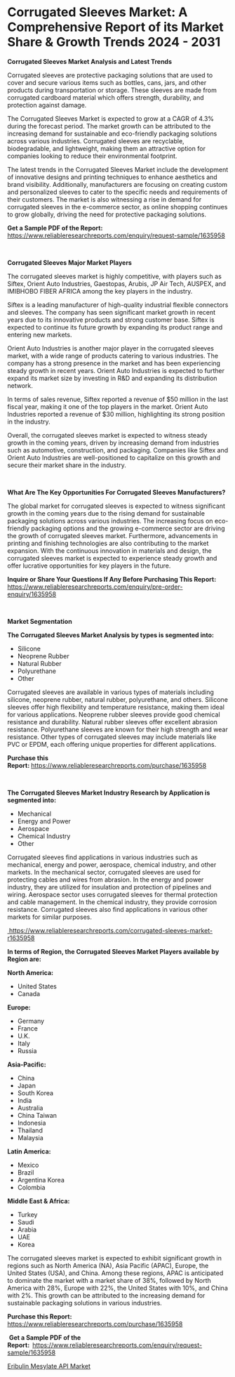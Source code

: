 <p><h1>Corrugated Sleeves Market: A Comprehensive Report of its Market Share & Growth Trends 2024 - 2031</h1></p><p><strong>Corrugated Sleeves Market Analysis and Latest Trends</strong></p>
<p><p>Corrugated sleeves are protective packaging solutions that are used to cover and secure various items such as bottles, cans, jars, and other products during transportation or storage. These sleeves are made from corrugated cardboard material which offers strength, durability, and protection against damage.</p><p>The Corrugated Sleeves Market is expected to grow at a CAGR of 4.3% during the forecast period. The market growth can be attributed to the increasing demand for sustainable and eco-friendly packaging solutions across various industries. Corrugated sleeves are recyclable, biodegradable, and lightweight, making them an attractive option for companies looking to reduce their environmental footprint.</p><p>The latest trends in the Corrugated Sleeves Market include the development of innovative designs and printing techniques to enhance aesthetics and brand visibility. Additionally, manufacturers are focusing on creating custom and personalized sleeves to cater to the specific needs and requirements of their customers. The market is also witnessing a rise in demand for corrugated sleeves in the e-commerce sector, as online shopping continues to grow globally, driving the need for protective packaging solutions.</p></p>
<p><strong>Get a Sample PDF of the Report:&nbsp;</strong> <a href="https://www.reliableresearchreports.com/enquiry/request-sample/1635958">https://www.reliableresearchreports.com/enquiry/request-sample/1635958</a></p>
<p>&nbsp;</p>
<p><strong>Corrugated Sleeves Major Market Players</strong></p>
<p><p>The corrugated sleeves market is highly competitive, with players such as Siftex, Orient Auto Industries, Gaestopas, Arubis, JP Air Tech, AUSPEX, and IMIBHOBO FIBER AFRICA among the key players in the industry. </p><p>Siftex is a leading manufacturer of high-quality industrial flexible connectors and sleeves. The company has seen significant market growth in recent years due to its innovative products and strong customer base. Siftex is expected to continue its future growth by expanding its product range and entering new markets.</p><p>Orient Auto Industries is another major player in the corrugated sleeves market, with a wide range of products catering to various industries. The company has a strong presence in the market and has been experiencing steady growth in recent years. Orient Auto Industries is expected to further expand its market size by investing in R&D and expanding its distribution network.</p><p>In terms of sales revenue, Siftex reported a revenue of $50 million in the last fiscal year, making it one of the top players in the market. Orient Auto Industries reported a revenue of $30 million, highlighting its strong position in the industry.</p><p>Overall, the corrugated sleeves market is expected to witness steady growth in the coming years, driven by increasing demand from industries such as automotive, construction, and packaging. Companies like Siftex and Orient Auto Industries are well-positioned to capitalize on this growth and secure their market share in the industry.</p></p>
<p>&nbsp;</p>
<p><strong>What Are The Key Opportunities For Corrugated Sleeves Manufacturers?</strong></p>
<p><p>The global market for corrugated sleeves is expected to witness significant growth in the coming years due to the rising demand for sustainable packaging solutions across various industries. The increasing focus on eco-friendly packaging options and the growing e-commerce sector are driving the growth of corrugated sleeves market. Furthermore, advancements in printing and finishing technologies are also contributing to the market expansion. With the continuous innovation in materials and design, the corrugated sleeves market is expected to experience steady growth and offer lucrative opportunities for key players in the future.</p></p>
<p><strong>Inquire or Share Your Questions If Any Before Purchasing This Report:</strong> <a href="https://www.reliableresearchreports.com/enquiry/pre-order-enquiry/1635958">https://www.reliableresearchreports.com/enquiry/pre-order-enquiry/1635958</a></p>
<p>&nbsp;</p>
<p><strong>Market Segmentation</strong></p>
<p><strong>The Corrugated Sleeves Market Analysis by types is segmented into:</strong></p>
<p><ul><li>Silicone</li><li>Neoprene Rubber</li><li>Natural Rubber</li><li>Polyurethane</li><li>Other</li></ul></p>
<p><p>Corrugated sleeves are available in various types of materials including silicone, neoprene rubber, natural rubber, polyurethane, and others. Silicone sleeves offer high flexibility and temperature resistance, making them ideal for various applications. Neoprene rubber sleeves provide good chemical resistance and durability. Natural rubber sleeves offer excellent abrasion resistance. Polyurethane sleeves are known for their high strength and wear resistance. Other types of corrugated sleeves may include materials like PVC or EPDM, each offering unique properties for different applications.</p></p>
<p><strong>Purchase this Report:&nbsp;</strong><a href="https://www.reliableresearchreports.com/purchase/1635958">https://www.reliableresearchreports.com/purchase/1635958</a></p>
<p>&nbsp;</p>
<p><strong>The Corrugated Sleeves Market Industry Research by Application is segmented into:</strong></p>
<p><ul><li>Mechanical</li><li>Energy and Power</li><li>Aerospace</li><li>Chemical Industry</li><li>Other</li></ul></p>
<p><p>Corrugated sleeves find applications in various industries such as mechanical, energy and power, aerospace, chemical industry, and other markets. In the mechanical sector, corrugated sleeves are used for protecting cables and wires from abrasion. In the energy and power industry, they are utilized for insulation and protection of pipelines and wiring. Aerospace sector uses corrugated sleeves for thermal protection and cable management. In the chemical industry, they provide corrosion resistance. Corrugated sleeves also find applications in various other markets for similar purposes.</p></p>
<p><a href="https://www.reliableresearchreports.com/corrugated-sleeves-market-r1635958">&nbsp;https://www.reliableresearchreports.com/corrugated-sleeves-market-r1635958</a></p>
<p><strong>In terms of Region, the Corrugated Sleeves Market Players available by Region are:</strong></p>
<p>
    <p> <strong> North America: </strong>
        <ul>
            <li>United States</li>
            <li>Canada</li>
        </ul>
        </p> 
    <p> <strong> Europe: </strong>
        <ul>
            <li>Germany</li>
            <li>France</li>
            <li>U.K.</li>
            <li>Italy</li>
            <li>Russia</li>
        </ul>
        </p> 
    <p> <strong> Asia-Pacific: </strong>
        <ul>
            <li>China</li>
            <li>Japan</li>
            <li>South Korea</li>
            <li>India</li>
            <li>Australia</li>
            <li>China Taiwan</li>
            <li>Indonesia</li>
            <li>Thailand</li>
            <li>Malaysia</li>
        </ul>
        </p> 
    <p> <strong> Latin America: </strong>
        <ul>
            <li>Mexico</li>
            <li>Brazil</li>
            <li>Argentina Korea</li>
            <li>Colombia</li>
        </ul>
        </p> 
    <p> <strong> Middle East & Africa: </strong>
        <ul>
            <li>Turkey</li>
            <li>Saudi</li>
            <li>Arabia</li>
            <li>UAE</li>
            <li>Korea</li>
        </ul>
    </p>
    </p>
<p><p>The corrugated sleeves market is expected to exhibit significant growth in regions such as North America (NA), Asia Pacific (APAC), Europe, the United States (USA), and China. Among these regions, APAC is anticipated to dominate the market with a market share of 38%, followed by North America with 28%, Europe with 22%, the United States with 10%, and China with 2%. This growth can be attributed to the increasing demand for sustainable packaging solutions in various industries.</p></p>
<p><strong>Purchase this Report: </strong><a href="https://www.reliableresearchreports.com/purchase/1635958">https://www.reliableresearchreports.com/purchase/1635958</a></p>
<p>&nbsp;<strong>Get a Sample PDF of the Report:&nbsp;&nbsp;</strong><a href="https://www.reliableresearchreports.com/enquiry/request-sample/1635958">https://www.reliableresearchreports.com/enquiry/request-sample/1635958</a></p>
<p><strong></strong></p>
<p><p><a href="https://github.com/abdulKoss1914/Market-Research-Report-List-1/blob/main/eribulin-mesylate-api-market.md">Eribulin Mesylate API Market</a></p></p>
